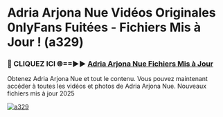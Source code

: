 # Adria Arjona Nue Vidéos Originales 0nlyFans Fuitées - Fichiers Mis à Jour ! (a329)

<h3>🔴 CLIQUEZ ICI 🌐==►► <a href="https://tinyurl.com/2pmr4ezf" rel="nofollow">Adria Arjona Nue Fichiers Mis à Jour</a></h3>

Obtenez Adria Arjona Nue et tout le contenu. Vous pouvez maintenant accéder à toutes les vidéos et photos de Adria Arjona Nue. Nouveaux fichiers mis à jour 2025

[![a329](https://i.imgur.com/6SNvagu.gif)](https://tinyurl.com/2pmr4ezf)
